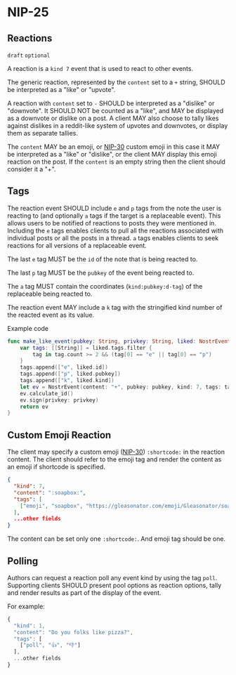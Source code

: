 
NIP-25
======

Reactions
---------

`draft` `optional`

A reaction is a `kind 7` event that is used to react to other events.

The generic reaction, represented by the `content` set to a `+` string, SHOULD
be interpreted as a "like" or "upvote".

A reaction with `content` set to `-` SHOULD be interpreted as a "dislike" or
"downvote". It SHOULD NOT be counted as a "like", and MAY be displayed as a
downvote or dislike on a post. A client MAY also choose to tally likes against
dislikes in a reddit-like system of upvotes and downvotes, or display them as
separate tallies.

The `content` MAY be an emoji, or [NIP-30](30.md) custom emoji in this case it MAY be interpreted as a "like" or "dislike",
or the client MAY display this emoji reaction on the post. If the `content` is an empty string then the client should
consider it a "+".

Tags
----

The reaction event SHOULD include `e` and `p` tags from the note the user is reacting to (and optionally `a` tags if the target is a replaceable event). This allows users to be notified of reactions to posts they were mentioned in. Including the `e` tags enables clients to pull all the reactions associated with individual posts or all the posts in a thread. `a` tags enables clients to seek reactions for all versions of a replaceable event.

The last `e` tag MUST be the `id` of the note that is being reacted to.

The last `p` tag MUST be the `pubkey` of the event being reacted to.

The `a` tag MUST contain the coordinates (`kind:pubkey:d-tag`) of the replaceable being reacted to.

The reaction event MAY include a `k` tag with the stringified kind number of the reacted event as its value.

Example code

```swift
func make_like_event(pubkey: String, privkey: String, liked: NostrEvent) -> NostrEvent {
    var tags: [[String]] = liked.tags.filter {
    	tag in tag.count >= 2 && (tag[0] == "e" || tag[0] == "p")
    }
    tags.append(["e", liked.id])
    tags.append(["p", liked.pubkey])
    tags.append(["k", liked.kind])
    let ev = NostrEvent(content: "+", pubkey: pubkey, kind: 7, tags: tags)
    ev.calculate_id()
    ev.sign(privkey: privkey)
    return ev
}
```

Custom Emoji Reaction
---------------------

The client may specify a custom emoji ([NIP-30](30.md)) `:shortcode:` in the
reaction content. The client should refer to the emoji tag and render the
content as an emoji if shortcode is specified.

```json
{
  "kind": 7,
  "content": ":soapbox:",
  "tags": [
    ["emoji", "soapbox", "https://gleasonator.com/emoji/Gleasonator/soapbox.png"]
  ],
  ...other fields
}
```

The content can be set only one `:shortcode:`. And emoji tag should be one.

Polling
-------

Authors can request a reaction poll any event kind by using the tag `poll`. Supporting clients SHOULD present pool options as reaction options, tally and render results as part of the display of the event.

For example:

```js
{
  "kind": 1,
  "content": "Do you folks like pizza?",
  "tags": [
    ["poll", "👍", "👎"]
  ],
  ...other fields
}
```

